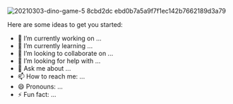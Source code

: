 

![20210303-dino-game-5 8cbd2dc ebd0b7a5a9f7f1ec142b7662189d3a79](https://user-images.githubusercontent.com/62625293/186057370-5fbd3cdc-89f9-405d-867a-e160eda1bafe.gif)

Here are some ideas to get you started:

- 🔭 I’m currently working on ...
- 🌱 I’m currently learning ...
- 👯 I’m looking to collaborate on ...
- 🤔 I’m looking for help with ...
- 💬 Ask me about ...
- 📫 How to reach me: ...
- 😄 Pronouns: ...
- ⚡ Fun fact: ...
